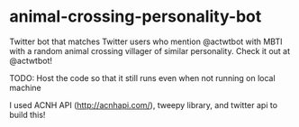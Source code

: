 # animal-crossing-personality-bot
Twitter bot that matches Twitter users who mention @actwtbot with MBTI with a random animal crossing villager of similar personality. Check it out at @actwtbot!




TODO: Host the code so that it still runs even when not running on local machine


I used ACNH API (http://acnhapi.com/), tweepy library, and twitter api to build this!
